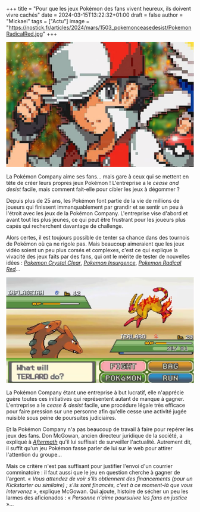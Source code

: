 +++
title = "Pour que les jeux Pokémon des fans vivent heureux, ils doivent vivre cachés"
date = 2024-03-15T13:22:32+01:00
draft = false
author = "Mickael"
tags = ["Actu"]
image = "https://nostick.fr/articles/2024/mars/1503_pokemonceasedesist/PokemonRadicalRed.jpg"
+++ 

![Texte Alternative](PokemonRadicalRed.jpg "Pokémon Radical Red")

La Pokémon Company aime ses fans… mais gare à ceux qui se mettent en tête de créer leurs propres jeux Pokémon ! L'entreprise a le *cease and desist* facile, mais comment fait-elle pour cibler les jeux à dégommer ?

Depuis plus de 25 ans, les Pokémon font partie de la vie de millions de joueurs qui finissent immanquablement par grandir et se sentir un peu à l'étroit avec les jeux de la Pokémon Company. L'entreprise vise d'abord et avant tout les plus jeunes, ce qui peut être frustrant pour les joueurs plus capés qui recherchent davantage de challenge.

Alors certes, il est toujours possible de tenter sa chance dans des tournois de Pokémon où ça ne rigole pas. Mais beaucoup aimeraient que les jeux vidéo soient un peu plus corsés et complexes, c'est ce qui explique la vivacité des jeux faits par des fans, qui ont le mérite de tester de nouvelles idées : *[Pokemon Crystal Clear](https://www.pokeharbor.com/2022/01/pokemon-crystal-clear/)*, *[Pokemon Insurgence](https://p-insurgence.com)*, *[Pokemon Radical Red](https://www.pokecommunity.com/threads/pokémon-radical-red-version-4-0-released-gen-9-available.437688/)*…

![Texte Alternative](PokemonUranium.jpg "Pokémon Uranium")

La Pokémon Company étant une entreprise à but lucratif, elle n'apprécie guère toutes ces initiatives qui représentent autant de manque à gagner. L'entreprise a le *cease & desist* facile, une procédure légale très efficace pour faire pression sur une personne afin qu'elle cesse une activité jugée nuisible sous peine de poursuites judiciaires.

Et la Pokémon Company n'a pas beaucoup de travail à faire pour repérer les jeux des fans. Don McGowan, ancien directeur juridique de la société, a expliqué à *[Aftermath](https://aftermath.site/pokemon-lawyer-cease-desist-fan-project-pikachu-movie)* qu'il lui suffisait de surveiller l'actualité. Autrement dit, il suffit qu'un jeu Pokémon fasse parler de lui sur le web pour attirer l'attention du groupe…

Mais ce critère n'est pas suffisant pour justifier l'envoi d'un courrier comminatoire : il faut aussi que le jeu en question cherche à gagner de l'argent. « *Vous attendez de voir s'ils obtiennent des financements (pour un Kickstarter ou similaire) ; s'ils sont financés, c'est à ce moment-là que vous intervenez* », explique McGowan. Qui ajoute, histoire de sécher un peu les larmes des aficionados : « *Personne n'aime poursuivre les fans en justice* »…